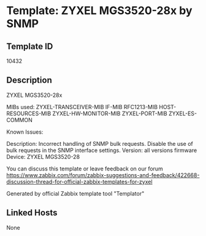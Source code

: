 # Template: ZYXEL MGS3520-28x by SNMP

## Template ID
10432

## Description
ZYXEL MGS3520-28x

MIBs used:
ZYXEL-TRANSCEIVER-MIB
IF-MIB
RFC1213-MIB
HOST-RESOURCES-MIB
ZYXEL-HW-MONITOR-MIB
ZYXEL-PORT-MIB
ZYXEL-ES-COMMON

Known Issues:

  Description: Incorrect handling of SNMP bulk requests. Disable the use of bulk requests in the SNMP interface settings.
  Version: all versions firmware
  Device: ZYXEL MGS3520-28

You can discuss this template or leave feedback on our forum https://www.zabbix.com/forum/zabbix-suggestions-and-feedback/422668-discussion-thread-for-official-zabbix-templates-for-zyxel

Generated by official Zabbix template tool "Templator"

## Linked Hosts
None

